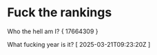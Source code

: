 # Fuck the rankings

Who the hell am I?
{ 17664309 }

What fucking year is it?
[ 2025-03-21T09:23:20Z ]
